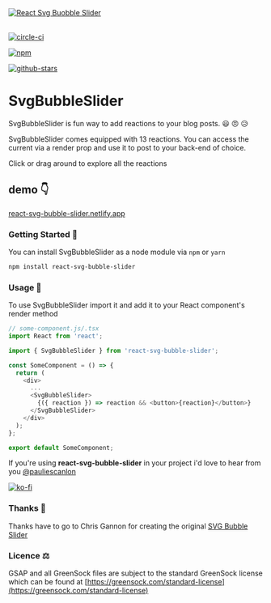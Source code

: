 <a  href="https://react-svg-bubble-slider.netlify.app/" target="_blank">
<img src="https://react-svg-bubble-slider.netlify.app/react-svg-bubble-slider-og-image.jpg" alt="React Svg Buobble Slider" />
</a>

<br />
<br />

[![circle-ci](https://circleci.com/gh/PaulieScanlon/react-svg-bubble-slider.svg?style=shield)](https://app.circleci.com/pipelines/github/PaulieScanlon)

[![npm](https://img.shields.io/npm/dw/react-svg-bubble-slider)](https://img.shields.io/npm/dw/react-svg-bubble-slider)

[![github-stars](https://img.shields.io/github/stars/pauliescanlon/react-svg-bubble-slider?style=social)](https://img.shields.io/github/stars/pauliescanlon/react-svg-bubble-slider?style=social)

# SvgBubbleSlider

SvgBubbleSlider is fun way to add reactions to your blog posts. 😃 😠 😥

SvgBubbleSlider comes equipped with 13 reactions. You can access the current via a render prop and use it to post to your back-end of choice.

Click or drag around to explore all the reactions

## demo 👇

[react-svg-bubble-slider.netlify.app](https://react-svg-bubble-slider.netlify.app/?path=/docs/intro--page)

### Getting Started 🚀

You can install SvgBubbleSlider as a node module via `npm` or `yarn`

```sh
npm install react-svg-bubble-slider
```

### Usage 🧰

To use SvgBubbleSlider import it and add it to your React component's render method

```javascript
// some-component.js/.tsx
import React from 'react';

import { SvgBubbleSlider } from 'react-svg-bubble-slider';

const SomeComponent = () => {
  return (
    <div>
      ...
      <SvgBubbleSlider>
        {({ reaction }) => reaction && <button>{reaction}</button>}
      </SvgBubbleSlider>
    </div>
  );
};

export default SomeComponent;
```

If you're using **react-svg-bubble-slider** in your project i'd love to hear from you [@pauliescanlon](https://twitter.com/PaulieScanlon)

[![ko-fi](https://www.ko-fi.com/img/githubbutton_sm.svg)](https://ko-fi.com/P5P31B7G8)

### Thanks 🙏

Thanks have to go to Chris Gannon for creating the original [SVG Bubble Slider](https://codepen.io/chrisgannon/pen/GZNgLw/)

### Licence ⚖️

GSAP and all GreenSock files are subject to the standard GreenSock license which can be found at [https://greensock.com/standard-license](https://greensock.com/standard-license)
